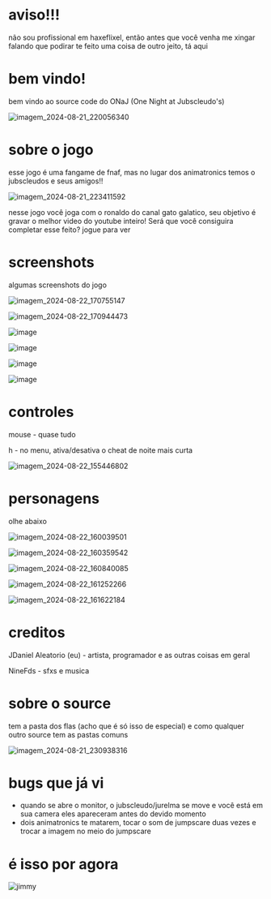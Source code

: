 # aviso!!!
não sou profissional em haxeflixel, então antes que você venha me xingar falando que podirar te feito
uma coisa de outro jeito, tá aqui

# bem vindo!
bem vindo ao source code do ONaJ (One Night at Jubscleudo's) 

![imagem_2024-08-21_220056340](https://github.com/user-attachments/assets/e0684d33-3746-466c-9867-586ef33faadf)

# sobre o jogo
esse jogo é uma fangame de fnaf, mas no lugar dos animatronics temos o jubscleudos e seus amigos!!

![imagem_2024-08-21_223411592](https://github.com/user-attachments/assets/f2995029-6346-4ba8-a3c6-54b1fd369391)

nesse jogo você joga com o ronaldo do canal gato galatico, seu objetivo é gravar o melhor video do youtube inteiro!
Será que você consiguira completar esse feito? jogue para ver

# screenshots
algumas screenshots do jogo

![imagem_2024-08-22_170755147](https://github.com/user-attachments/assets/336db67f-f1d1-4513-9f49-0fdb577b1144)

![imagem_2024-08-22_170944473](https://github.com/user-attachments/assets/ba7cdfa3-692d-4a65-bee9-9854d9c4fb65)

![image](https://github.com/user-attachments/assets/4bd043e3-f68c-45fb-b8fe-ab711d59e544)

![image](https://github.com/user-attachments/assets/8a617acc-bb5b-4a91-9ab7-17d1c1331958)

![image](https://github.com/user-attachments/assets/dfdb7fd8-989e-433d-9eab-c33bd6c631f1)

![image](https://github.com/user-attachments/assets/fa0b0ec2-cf9f-49ce-9556-df3be7ce66f9)

# controles
mouse - quase tudo

h - no menu, ativa/desativa o cheat de noite mais curta

![imagem_2024-08-22_155446802](https://github.com/user-attachments/assets/b69c89c4-5508-4f69-81cf-6ed220318f9c)

# personagens

olhe abaixo

![imagem_2024-08-22_160039501](https://github.com/user-attachments/assets/5181903d-17a8-4d21-9861-87e178024734)

![imagem_2024-08-22_160359542](https://github.com/user-attachments/assets/09517775-35a2-4275-bb72-a46869bbb8df)

![imagem_2024-08-22_160840085](https://github.com/user-attachments/assets/7ad3729c-c906-4a96-9d11-e50c611093d1)

![imagem_2024-08-22_161252266](https://github.com/user-attachments/assets/8f19f72d-cf34-4998-939e-7af6926cefa6)

![imagem_2024-08-22_161622184](https://github.com/user-attachments/assets/097506ce-11da-4333-8281-7871080b4618)

# creditos
JDaniel Aleatorio (eu) - artista, programador e as outras coisas em geral

NineFds - sfxs e musica

# sobre o source
tem a pasta dos flas (acho que é só isso de especial) e como qualquer outro source tem as pastas comuns

![imagem_2024-08-21_230938316](https://github.com/user-attachments/assets/f3d50833-a692-421c-a271-36efefbb0224)

# bugs que já vi
* quando se abre o monitor, o jubscleudo/jurelma se move e você está em sua camera eles apareceram antes do devido momento
* dois animatronics te matarem, tocar o som de jumpscare duas vezes e trocar a imagem no meio do jumpscare

# é isso por agora
![jimmy](https://github.com/user-attachments/assets/9b47d8c7-79ab-4343-ad79-3924946c485c)

